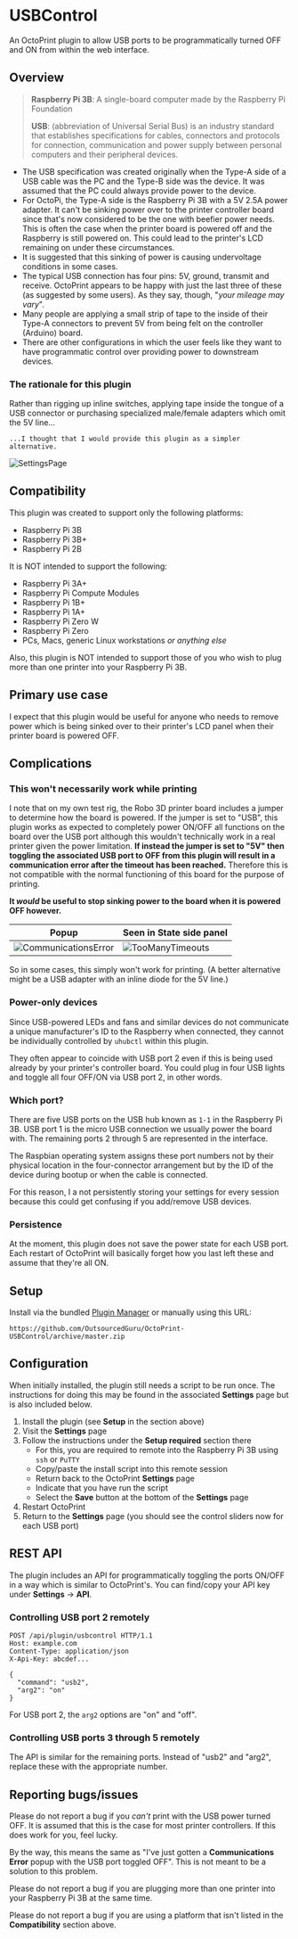 # USBControl

An OctoPrint plugin to allow USB ports to be programmatically turned OFF and ON from within the web interface.

## Overview
> **Raspberry Pi 3B**: A single-board computer made by the Raspberry Pi Foundation
> 
> **USB**: (abbreviation of Universal Serial Bus) is an industry standard that establishes specifications for cables, connectors and protocols for connection, communication and power supply between personal computers and their peripheral devices. 

* The USB specification was created originally when the Type-A side of a USB cable was the PC and the Type-B side was the device. It was assumed that the PC could always provide power to the device.
* For OctoPi, the Type-A side is the Raspberry Pi 3B with a 5V 2.5A power adapter. It can't be sinking power over to the printer controller board since that's now considered to be the one with beefier power needs. This is often the case when the printer board is powered off and the Raspberry is still powered on. This could lead to the printer's LCD remaining on under these circumstances.
* It is suggested that this sinking of power is causing undervoltage conditions in some cases.
* The typical USB connection has four pins: 5V, ground, transmit and receive. OctoPrint appears to be happy with just the last three of these (as suggested by some users). As they say, though, "*your mileage may vary*".
* Many people are applying a small strip of tape to the inside of their Type-A connectors to prevent 5V from being felt on the controller (Arduino) board.
* There are other configurations in which the user feels like they want to have programmatic control over providing power to downstream devices.

### The rationale for this plugin

Rather than rigging up inline switches, applying tape inside the tongue of a USB connector or purchasing specialized male/female adapters which omit the 5V line...

    ...I thought that I would provide this plugin as a simpler alternative.

![SettingsPage](https://user-images.githubusercontent.com/15971213/52870012-bef28480-30fb-11e9-80a5-94bc58f35455.png)

## Compatibility
This plugin was created to support only the following platforms:

* Raspberry Pi 3B
* Raspberry Pi 3B+
* Raspberry Pi 2B

It is NOT intended to support the following:

* Raspberry Pi 3A+
* Raspberry Pi Compute Modules
* Raspberry Pi 1B+
* Raspberry Pi 1A+
* Raspberry Pi Zero W
* Raspberry Pi Zero
* PCs, Macs, generic Linux workstations *or anything else*

Also, this plugin is NOT intended to support those of you who wish to plug more than one printer into your Raspberry Pi 3B.

## Primary use case
I expect that this plugin would be useful for anyone who needs to remove power which is being sinked over to their printer's LCD panel when their printer board is powered OFF.

## Complications

### This won't necessarily work while printing
I note that on my own test rig, the Robo 3D printer board includes a jumper to determine how the board is powered. If the jumper is set to "USB", this plugin works as expected to completely power ON/OFF all functions on the board over the USB port although this wouldn't technically work in a real printer given the power limitation. **If instead the jumper is set to "5V" then toggling the associated USB port to OFF from this plugin will result in a communication error after the timeout has been reached.** Therefore this is not compatible with the normal functioning of this board for the purpose of printing.

**It *would* be useful to stop sinking power to the board when it is powered OFF however.**

| Popup | Seen in State side panel |
|---|---|
| ![CommunicationsError](https://user-images.githubusercontent.com/15971213/52870077-e1849d80-30fb-11e9-8924-95b889d39797.png)| ![TooManyTimeouts](https://user-images.githubusercontent.com/15971213/52870118-f8c38b00-30fb-11e9-9fd5-0ee2938f7ba4.png) |

So in some cases, this simply won't work for printing. (A better alternative might be a USB adapter with an inline diode for the 5V line.)

### Power-only devices
Since USB-powered LEDs and fans and similar devices do not communicate a unique manufacturer's ID to the Raspberry when connected, they cannot be individually controlled by `uhubctl` within this plugin.

They often appear to coincide with USB port 2 even if this is being used already by your printer's controller board. You could plug in four USB lights and toggle all four OFF/ON via USB port 2, in other words.

### Which port?
There are five USB ports on the USB hub known as `1-1` in the Raspberry Pi 3B. USB port 1 is the micro USB connection we usually power the board with. The remaining ports 2 through 5 are represented in the interface.

The Raspbian operating system assigns these port numbers not by their physical location in the four-connector arrangement but by the ID of the device during bootup or when the cable is connected.

For this reason, I a not persistently storing your settings for every session because this could get confusing if you add/remove USB devices.

### Persistence
At the moment, this plugin does not save the power state for each USB port. Each restart of OctoPrint will basically forget how you last left these and assume that they're all ON.

## Setup

Install via the bundled [Plugin Manager](https://github.com/foosel/OctoPrint/wiki/Plugin:-Plugin-Manager)
or manually using this URL:

    https://github.com/OutsourcedGuru/OctoPrint-USBControl/archive/master.zip

## Configuration

When initially installed, the plugin still needs a script to be run once. The instructions for doing this may be found in the associated **Settings** page but is also included below.

1. Install the plugin (see **Setup** in the section above)
2. Visit the **Settings** page
3. Follow the instructions under the **Setup required** section there
   * For this, you are required to remote into the Raspberry Pi 3B using `ssh` or `PuTTY`
   * Copy/paste the install script into this remote session
   * Return back to the OctoPrint **Settings** page
   * Indicate that you have run the script
   * Select the **Save** button at the bottom of the **Settings** page
4. Restart OctoPrint
5. Return to the **Settings** page (you should see the control sliders now for each USB port)

## REST API
The plugin includes an API for programmatically toggling the ports ON/OFF in a way which is similar to OctoPrint's. You can find/copy your API key under **Settings** -> **API**.

### Controlling USB port 2 remotely
```
POST /api/plugin/usbcontrol HTTP/1.1
Host: example.com
Content-Type: application/json
X-Api-Key: abcdef...

{
  "command": "usb2",
  "arg2": "on"
}
```

For USB port 2, the `arg2` options are "on" and "off".

### Controlling USB ports 3 through 5 remotely
The API is similar for the remaining ports. Instead of "usb2" and "arg2", replace these with the appropriate number.

## Reporting bugs/issues
Please do not report a bug if you *can't* print with the USB power turned OFF. It is assumed that this is the case for most printer controllers. If this does work for you, feel lucky.

By the way, this means the same as "I've just gotten a **Communications Error** popup with the USB port toggled OFF". This is not meant to be a solution to this problem.

Please do not report a bug if you are plugging more than one printer into your Raspberry Pi 3B at the same time.

Please do not report a bug if you are using a platform that isn't listed in the **Compatibility** section above.